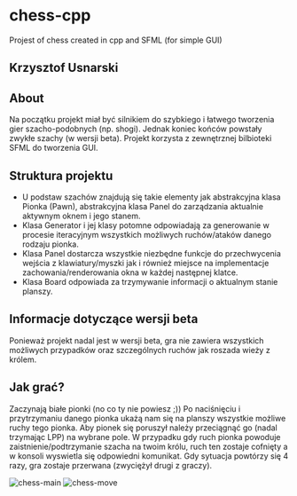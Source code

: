 # chess-cpp
Projest of chess created in cpp and SFML (for simple GUI)

## Krzysztof Usnarski

## About
Na początku projekt miał być silnikiem do szybkiego i łatwego tworzenia gier szacho-podobnych (np. shogi). Jednak koniec końców powstały zwykłe szachy (w wersji beta).
Projekt korzysta z zewnętrznej bilbioteki SFML do tworzenia GUI.

## Struktura projektu
* U podstaw szachów znajdują się takie elementy jak abstrakcyjna klasa Pionka (Pawn), abstrakcyjna klasa Panel do zarządzania aktualnie aktywnym oknem i jego stanem.
* Klasa Generator i jej klasy potomne odpowiadają za generowanie w procesie iteracyjnym wszystkich możliwych ruchów/ataków danego rodzaju pionka.
* Klasa Panel dostarcza wszystkie niezbędne funkcje do przechwycenia wejścia z klawiatury/myszki jak i również miejsce na implementacje zachowania/renderowania okna w każdej następnej klatce.
* Klasa Board odpowiada za trzymywanie informacji o aktualnym stanie planszy.

## Informacje dotyczące wersji beta
Ponieważ projekt nadal jest w wersji beta, gra nie zawiera wszystkich możliwych przypadków oraz szczególnych ruchów jak roszada wieży z królem.

## Jak grać?
Zaczynają białe pionki (no co ty nie powiesz ;))
Po naciśnięciu i przytrzymaniu danego pionka ukażą nam się na planszy wszystkie możliwe ruchy tego pionka.
Aby pionek się poruszył należy przeciągnąć go (nadal trzymając LPP) na wybrane pole.
W przypadku gdy ruch pionka powoduje zaistnienie/podtrzymanie szacha na twoim królu, ruch ten zostaje cofnięty a w konsoli wyswietla się odpowiedni komunikat.
Gdy sytuacja powtórzy się 4 razy, gra zostaje przerwana (zwyciężył drugi z graczy).

![chess-main](https://github.com/krisx303/chess-cpp/assets/57154118/80e0dec9-9a64-4b8f-8f81-1c8162f899cc)
![chess-move](https://github.com/krisx303/chess-cpp/assets/57154118/cc517f5a-0e93-4f51-9813-d9a5e8be9b0f)
